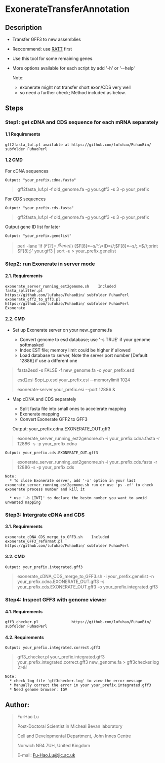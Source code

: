 # ExonerateTransferAnnotation


## Description

+  Transfer GFF3 to new assemblies
+  Reccommend: use [RATT](http://www.sanger.ac.uk/science/tools/pagit) first
+  Use this tool for some remaining genes
+  More options available for each script by add '-h' or '--help'

    Note: 
      * exonerate might not transfer short exon/CDS very well
      * so need a further check; Method included as below.

## Steps

### Step1: get cDNA and CDS sequence for each mRNA separately

#### 1.1 Requirements

    gff2fasta_luf.pl available at https://github.com/lufuhao/FuhaoBin/ subfolder FuhaoPerl 

#### 1.2 CMD

  For cDNA sequences

    Output: "your_prefix.cdna.fasta"

>    gff2fasta_luf.pl -f old_genome.fa -g your.gff3 -s 3 -p your_prefix

  For CDS sequences

    Output: "your_prefix.cds.fasta"

>    gff2fasta_luf.pl -f old_genome.fa -g your.gff3 -s 3 -p your_prefix

  Output gene ID list for later

    Output: "your_prefix.genelist"

>    perl -lane 'if ($F[2]=~/^gene$/i) {$F[8]=~s/^.\*ID=//;$F[8]=~s/;.\*$//;print $F[8];}' your.gff3 | sort -u > your_prefix.genelist

### Step2: run Exonerate in server mode

#### 2.1. Requirements

    exonerate_server_running_est2genome.sh    Included
    fasta_splitter.pl                         https://github.com/lufuhao/FuhaoBin/ subfolder FuhaoPerl
    exonerate_gff2_to_gff3.pl                 https://github.com/lufuhao/FuhaoBin/ subfolder FuhaoPerl
    Exonerate

#### 2.2. CMD

- Set up Exonerate server on your new_genome.fa

    * Convert genome to esd database; use '-s TRUE' if your genome softmasked
    * Index EST file; memory limit could be higher if allowed
    * Load database to server, Note the server port number \[Default: 12886\] if use a different one

> fasta2esd -s FALSE -f new_genome.fa -o your_prefix.esd
>
> esd2esi $opt_p.esd your_prefix.esi --memorylimit 1024
>
> exonerate-server your_prefix.esi --port 12886  &

- Map cDNA and CDS separately 

    * Split fasta file into small ones to accelerate mapping
    * Exonerate mapping
    * Convert Exonerate GFF2 to GFF3

    Output: your_prefix.cdna.EXONERATE_OUT.gff3

> exonerate_server_running_est2genome.sh -i your_prefix.cdna.fasta -r 12886 -s -p your_prefix.cdna

    Output: your_prefix.cds.EXONERATE_OUT.gff3

> exonerate_server_running_est2genome.sh -i your_prefix.cds.fasta -r 12886 -s -p your_prefix.cds



    Note:
      * To close Exonerate server, add '-x' option in your last exonerate_server_running_est2genome.sh run or use 'ps -ef' to check exonerate process number and kill it

      * use '-b [INT]' to declare the bestn number you want to avoid unwanted mapping

### Step3: Intergrate cDNA and CDS 

#### 3.1. Requirements

    exonerate_cDNA_CDS_merge_to_GFF3.sh    Included
    exonerate_GFF3_reformat.pl             https://github.com/lufuhao/FuhaoBin/ subfolder FuhaoPerl

#### 3.2. CMD

    Output: your_prefix.integrated.gff3

> exonerate_cDNA_CDS_merge_to_GFF3.sh -i your_prefix.genelist -n your_prefix.cdna.EXONERATE_OUT.gff3 -s your_prefix.cds.EXONERATE_OUT.gff3 -o your_prefix.integrated.gff3

### Step4: Inspect GFF3 with genome viewer

#### 4.1. Requirements

    gff3_checker.pl               https://github.com/lufuhao/FuhaoBin/ subfolder FuhaoPerl

#### 4.2. Requirements

    Output: your_prefix.integrated.correct.gff3

> gff3_checker.pl your_prefix.integrated.gff3 your_prefix.integrated.correct.gff3 new_genome.fa > gff3checker.log 2>&1

    Note:
      * check log file 'gff3checker.log' to view the error message
      * Manually correct the error in your your_prefix.integrated.gff3
      * Need genome browser: IGV


## Author:
>
>  Fu-Hao Lu
>
>  Post-Doctoral Scientist in Micheal Bevan laboratory
>
>  Cell and Developmental Department, John Innes Centre
>
>  Norwich NR4 7UH, United Kingdom
>
>  E-mail: Fu-Hao.Lu@jic.ac.uk
